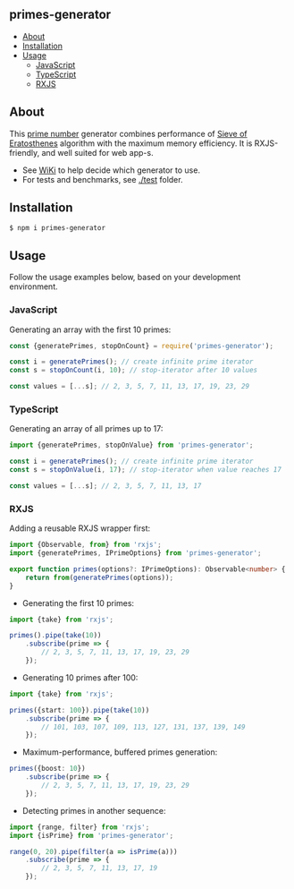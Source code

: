 primes-generator
----------------

* [About](#about)
* [Installation](#installation)
* [Usage](#usage)
    * [JavaScript](#javascript)
    * [TypeScript](#typescript)
    * [RXJS](#rxjs)

## About

This [prime number] generator combines performance of [Sieve of Eratosthenes] algorithm with the maximum memory
efficiency. It is RXJS-friendly, and well suited for web app-s.

* See [WiKi] to help decide which generator to use.
* For tests and benchmarks, see [./test](./test) folder.

## Installation

```
$ npm i primes-generator
```

## Usage

Follow the usage examples below, based on your development environment.

### JavaScript

Generating an array with the first 10 primes:

```js
const {generatePrimes, stopOnCount} = require('primes-generator');

const i = generatePrimes(); // create infinite prime iterator 
const s = stopOnCount(i, 10); // stop-iterator after 10 values

const values = [...s]; // 2, 3, 5, 7, 11, 13, 17, 19, 23, 29
```

### TypeScript

Generating an array of all primes up to 17:

```js
import {generatePrimes, stopOnValue} from 'primes-generator';

const i = generatePrimes(); // create infinite prime iterator
const s = stopOnValue(i, 17); // stop-iterator when value reaches 17

const values = [...s]; // 2, 3, 5, 7, 11, 13, 17
```

### RXJS

Adding a reusable RXJS wrapper first:

```ts
import {Observable, from} from 'rxjs';
import {generatePrimes, IPrimeOptions} from 'primes-generator';

export function primes(options?: IPrimeOptions): Observable<number> {
    return from(generatePrimes(options));
}
```

* Generating the first 10 primes:

```ts
import {take} from 'rxjs';

primes().pipe(take(10))
    .subscribe(prime => {
        // 2, 3, 5, 7, 11, 13, 17, 19, 23, 29
    });
```

* Generating 10 primes after 100:

```ts
import {take} from 'rxjs';

primes({start: 100}).pipe(take(10))
    .subscribe(prime => {
        // 101, 103, 107, 109, 113, 127, 131, 137, 139, 149
    });
```

* Maximum-performance, buffered primes generation:

```ts
primes({boost: 10})
    .subscribe(prime => {
        // 2, 3, 5, 7, 11, 13, 17, 19, 23, 29
    });
```

* Detecting primes in another sequence:

```ts
import {range, filter} from 'rxjs';
import {isPrime} from 'primes-generator';

range(0, 20).pipe(filter(a => isPrime(a)))
    .subscribe(prime => {
        // 2, 3, 5, 7, 11, 13, 17, 19
    });
```

[prime number]:https://en.wikipedia.org/wiki/Prime_number

[Sieve of Eratosthenes]:https://en.wikipedia.org/wiki/Sieve_of_Eratosthenes

[WiKi]:https://github.com/vitaly-t/primes-generator/wiki
